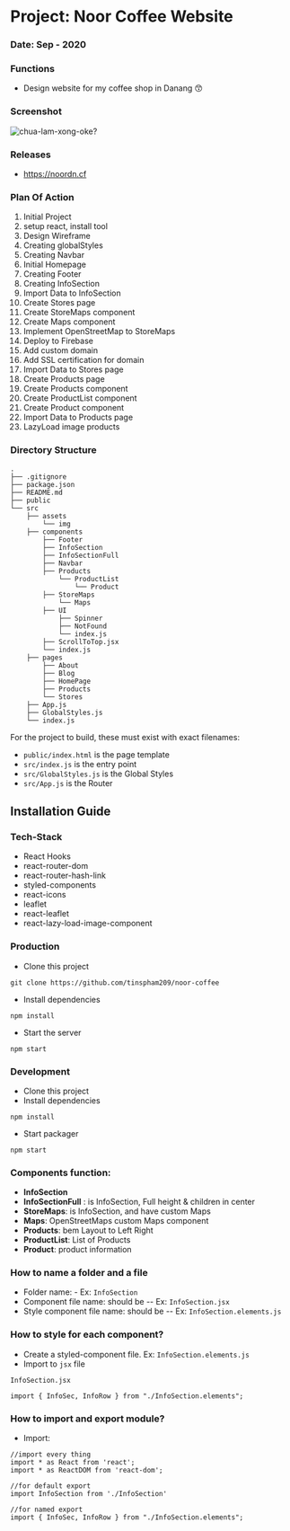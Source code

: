 # Project: Noor Coffee Website

### Date: Sep - 2020

### Functions

- Design website for my coffee shop in Danang 😙

### Screenshot

<img src="" alt="chua-lam-xong-oke?"/>

### Releases

- https://noordn.cf

### Plan Of Action

1. Initial Project
2. setup react, install tool
3. Design Wireframe
4. Creating globalStyles
5. Creating Navbar
6. Initial Homepage
7. Creating Footer
8. Creating InfoSection
9. Import Data to InfoSection
10. Create Stores page
11. Create StoreMaps component
12. Create Maps component
13. Implement OpenStreetMap to StoreMaps
14. Deploy to Firebase
15. Add custom domain
16. Add SSL certification for domain
17. Import Data to Stores page
18. Create Products page
19. Create Products component
20. Create ProductList component
21. Create Product component
22. Import Data to Products page
23. LazyLoad image products

### Directory Structure

```
.
├── .gitignore
├── package.json
├── README.md
├── public
└── src
    ├── assets
        └── img
    ├── components
        ├── Footer
        ├── InfoSection
        ├── InfoSectionFull
        ├── Navbar
        ├── Products
            └── ProductList
                └── Product
        ├── StoreMaps
            └── Maps
        ├── UI
            ├── Spinner
            ├── NotFound
            └── index.js
        ├── ScrollToTop.jsx
        └── index.js
    ├── pages
        ├── About
        ├── Blog
        ├── HomePage
        ├── Products
        └── Stores
    ├── App.js
    ├── GlobalStyles.js
    └── index.js
```

For the project to build, these must exist with exact filenames:

- `public/index.html` is the page template
- `src/index.js` is the entry point
- `src/GlobalStyles.js` is the Global Styles
- `src/App.js` is the Router

## Installation Guide

### Tech-Stack

- React Hooks
- react-router-dom
- react-router-hash-link
- styled-components
- react-icons
- leaflet
- react-leaflet
- react-lazy-load-image-component

### Production

- Clone this project

```
git clone https://github.com/tinspham209/noor-coffee
```

- Install dependencies

```
npm install
```

- Start the server

```
npm start
```

### Development

- Clone this project
- Install dependencies

```
npm install
```

- Start packager

```
npm start
```

### Components function:

- **InfoSection**
- **InfoSectionFull** : is InfoSection, Full height & children in center
- **StoreMaps**: is InfoSection, and have custom Maps
- **Maps**: OpenStreetMaps custom Maps component
- **Products**: bem Layout to Left Right
- **ProductList**: List of Products
- **Product**: product information

### How to name a folder and a file

- Folder name: - Ex: `InfoSection`
- Component file name: should be -- Ex: `InfoSection.jsx`
- Style component file name: should be -- Ex: `InfoSection.elements.js`

### How to style for each component?

- Create a styled-component file. Ex: `InfoSection.elements.js`
- Import to `jsx` file

```
InfoSection.jsx

import { InfoSec, InfoRow } from "./InfoSection.elements";
```

### How to import and export module?

- Import:

```
//import every thing
import * as React from 'react';
import * as ReactDOM from 'react-dom';

//for default export
import InfoSection from './InfoSection'

//for named export
import { InfoSec, InfoRow } from "./InfoSection.elements";
```
